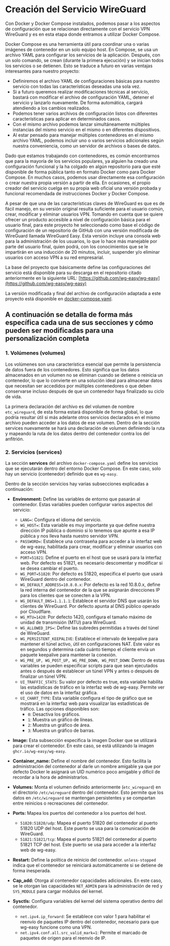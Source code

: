 # Creación del Servicio WireGuard

Con Docker y Docker Compose instalados, podemos pasar a los aspectos de configuración que se relacionan directamente con el servicio VPN WireGuard y es en esta etapa donde entramos a utilizar Docker Compose.

Docker Compose es una herramienta útil para coordinar una o varias imágenes de contenedor en un solo equipo host. En Compose, se usa un archivo YAML para configurar los servicios de la aplicación. Después, con un solo comando, se crean (durante la primera ejecución) y se inician todos los servicios o se detienen. Esto se traduce a futuro en varias ventajas interesantes para nuestro proyecto:

- Definiremos el archivo YAML de configuraciones básicas para nuestro servicio con todas las características deseadas una sola vez.
- Si a futuro queremos realizar modificaciones técnicas al servicio, bastará con modificar el archivo de configuración YAML, detener el servicio y lanzarlo nuevamente. De forma automática, cargará atendiendo a los cambios realizados.
- Podemos tener varios archivos de configuración listos con diferentes características para aplicar en determinados casos.
- Con el mismo archivo podemos lanzar simultáneamente múltiples instancias del mismo servicio en el mismo o en diferentes dispositivos.
- Al estar pensado para manejar múltiples contenedores en el mismo archivo YAML, podemos incluir uno o varios servicios adicionales según nuestra conveniencia, como un servidor de archivos o bases de datos.

Dado que estamos trabajando con contenedores, es común encontrarnos que para la mayoría de los servicios populares, ya alguien ha creado una configuración funcional y la ha colgado en algún repositorio para que esté disponible de forma pública tanto en formato Docker como para Docker Compose. En muchos casos, podemos usar directamente esa configuración o crear nuestra propia versión a partir de ella. En ocasiones, el propio creador del servicio cuelga en su propia web oficial una versión probada y funcional recomendada de instrucciones Docker y Docker Compose.

A pesar de que una de las características claves de WireGuard es que es de fácil manejo, en su versión original resulta suficiente para el usuario común, crear, modificar y eliminar usuarios VPN. Tomando en cuenta que se quiere ofrecer un producto accesible a nivel de configuración básica para el usuario final, para este proyecto he seleccionado como base el código de configuración de un repositorio de GitHub con una versión modificada de WireGuard llamada WireGuard Easy. Esta versión incluye una consola web para la administración de los usuarios, lo que lo hace más manejable por parte del usuario final, quien podrá, con los conocimientos que se le impartirán en una inducción de 20 minutos, incluir, suspender y/o eliminar usuarios con acceso VPN a su red empresarial.

La base del proyecto que básicamente define las configuraciones del servicio está disponible para su descarga en el repositorio citado anteriormente en la siguiente URL:
[https://github.com/wg-easy/wg-easy](https://github.com/wg-easy/wg-easy)

La versión modificada y final del archivo de configuración adaptada a este proyecto está disponible en [docker-compose.yaml](docker-compose.yaml).

## A continuación se detalla de forma más específica cada una de sus secciones y cómo pueden ser modificadas para una personalización completa

### 1. Volúmenes (volumes)

Los volúmenes son una característica esencial que permite la persistencia de datos fuera de los contenedores. Esto significa que los datos almacenados en un volumen no se eliminan cuando se detiene o reinicia un contenedor, lo que lo convierte en una solución ideal para almacenar datos que necesitan ser accedidos por múltiples contenedores o que deben conservarse incluso después de que un contenedor haya finalizado su ciclo de vida.

La primera declaración del archivo es del volumen de nombre `etc_wireguard`, de esta forma estará disponible de forma global, lo que podría resultar útil si más adelante otros servicios declarados en el mismo archivo pueden acceder a los datos de ese volumen. Dentro de la sección services nuevamente se hará una declaración de volumen definiendo la ruta y mapeando la ruta de los datos dentro del contenedor contra los del anfitrión.

### 2. Servicios (services)

La sección **services** del archivo `docker-compose.yaml` define los servicios que se ejecutarán dentro del entorno Docker Compose. En este caso, solo hay un servicio (contenedor) definido que es `wg-easy`.

Dentro de la sección servicios hay varias subsecciones explicadas a continuación:

- **Environment:** Define las variables de entorno que pasarán al contenedor. Estas variables pueden configurar varios aspectos del servicio:
  - `LANG=`: Configura el idioma del servicio.
  - `WG_HOST=`: Esta variable es muy importante ya que define nuestra dirección IP pública o dominio si lo tenemos que apunte a esa IP pública y nos lleva hasta nuestro servidor VPN.
  - `PASSWORD=`: Establece una contraseña para acceder a la interfaz web de wg-easy, habilitada para crear, modificar y eliminar usuarios con acceso VPN.
  - `PORT=51821`: Define el puerto en el host que se usará para la interfaz web. Por defecto es 51821, es necesario descomentar y modificar si se desea cambiar el puerto.
  - `WG_PORT=51820`: Por defecto es 51820, especifica el puerto que usará WireGuard dentro del contenedor.
  - `WG_DEFAULT_ADDRESS=10.8.0.x`: Por defecto es la red 10.8.0.x, define la red interna del contenedor de la que se asignarán direcciones IP para los clientes que se conecten a la VPN.
  - `WG_DEFAULT_DNS=1.1.1.1`: Establece el servidor DNS que usarán los clientes de WireGuard. Por defecto apunta al DNS público operado por Cloudflare.
  - `WG_MTU=1420`: Por defecto 1420, configura el tamaño máximo de unidad de transmisión (MTU) para WireGuard.
  - `WG_ALLOWED_IPS=`: Define las subredes permitidas a través del túnel de WireGuard.
  - `WG_PERSISTENT_KEEPALIVE`: Establece el intervalo de keepalive para mantener el túnel activo, útil en configuraciones NAT. Este valor es en segundos y determina cada cuánto tiempo el cliente envía un paquete keepalive para mantener la conexión.
  - `WG_PRE_UP, WG_POST_UP, WG_PRE_DOWN, WG_POST_DOWN`: Dentro de estas variables se pueden especificar scripts para que sean ejecutados antes o después de establecer un túnel VPN y antes o después de finalizar un túnel VPN.
  - `UI_TRAFFIC_STATS`: Su valor por defecto es true, esta variable habilita las estadísticas de tráfico en la interfaz web de wg-easy. Permite ver el uso de datos en la interfaz gráfica.
  - `UI_CHART_TYPE`: Esta variable configura el tipo de gráfico que se mostrará en la interfaz web para visualizar las estadísticas de tráfico. Las opciones disponibles son:
    - `0`: Desactiva los gráficos.
    - `1`: Muestra un gráfico de líneas.
    - `2`: Muestra un gráfico de área.
    - `3`: Muestra un gráfico de barras.

- **Image:** Esta subsección especifica la imagen Docker que se utilizará para crear el contenedor. En este caso, se está utilizando la imagen `ghcr.io/wg-easy/wg-easy`.

- **Container_name:** Define el nombre del contenedor. Esto facilita la administración del contenedor al darle un nombre amigable ya que por defecto Docker le asignará un UID numérico poco amigable y difícil de recordar a la hora de administrarlos.

- **Volumes:** Monta el volumen definido anteriormente (`etc_wireguard`) en el directorio `/etc/wireguard` dentro del contenedor. Esto permite que los datos en `/etc/wireguard` se mantengan persistentes y se compartan entre reinicios o recreaciones del contenedor.

- **Ports:** Mapea los puertos del contenedor a los puertos del host.
  - `51820:51820/udp`: Mapea el puerto 51820 del contenedor al puerto 51820 UDP del host. Este puerto se usa para la comunicación de WireGuard.
  - `51821:51821/tcp`: Mapea el puerto 51821 del contenedor al puerto 51821 TCP del host. Este puerto se usa para acceder a la interfaz web de wg-easy.

- **Restart:** Define la política de reinicio del contenedor. `unless-stopped` indica que el contenedor se reiniciará automáticamente si se detiene de forma inesperada.

- **Cap_add:** Otorga al contenedor capacidades adicionales. En este caso, se le otorgan las capacidades `NET_ADMIN` para la administración de red y `SYS_MODULE` para cargar módulos del kernel.

- **Sysctls:** Configura variables del kernel del sistema operativo dentro del contenedor.
  - `net.ipv4.ip_forward`: Se establece con valor 1 para habilitar el reenvío de paquetes IP dentro del contenedor, necesario para que wg-easy funcione como una VPN.
  - `net.ipv4.conf.all.src_valid_mark=1`: Permite el marcado de paquetes de origen para el reenvío de IP.
